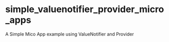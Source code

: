 # simple_valuenotifier_provider_micro_apps
A Simple Mico App example using ValueNotifier and Provider
